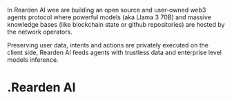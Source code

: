 In Rearden AI wee are building an open source and user-owned web3 agents protocol where powerful models (aka Llama 3 70B) and massive knowledge bases (like blockchain state or github repositories) are hosted by the network operators. 

Preserving user data, intents and actions are privately executed on the client side, Rearden AI feeds agents with trustless data and enterprise level models inference.

# .Rearden AI


<!--

**Here are some ideas to get you started:**

🙋‍♀️ A short introduction - what is your organization all about?
🌈 Contribution guidelines - how can the community get involved?
👩‍💻 Useful resources - where can the community find your docs? Is there anything else the community should know?
🍿 Fun facts - what does your team eat for breakfast?
🧙 Remember, you can do mighty things with the power of [Markdown](https://docs.github.com/github/writing-on-github/getting-started-with-writing-and-formatting-on-github/basic-writing-and-formatting-syntax)
-->
